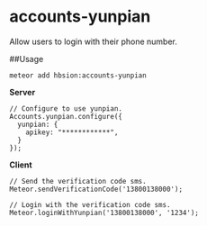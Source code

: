 accounts-yunpian
=============
Allow users to login with their phone number.

##Usage

`meteor add hbsion:accounts-yunpian`

**Server**

```
// Configure to use yunpian.
Accounts.yunpian.configure({
  yunpian: {
    apikey: "************",
  }
});
```

**Client**

```
// Send the verification code sms.
Meteor.sendVerificationCode('13800138000');
```

```
// Login with the verification code sms.
Meteor.loginWithYunpian('13800138000', '1234');
```
